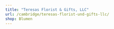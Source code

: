```yaml
---
title: "Teresas Florist & Gifts, LLC"
url: /cambridge/teresas-florist-und-gifts-llc/
shop: Blumen
---
```

